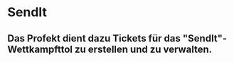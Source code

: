 # SendIt

## Das Profekt dient dazu Tickets für das "SendIt"-Wettkampfttol zu erstellen und zu verwalten.
